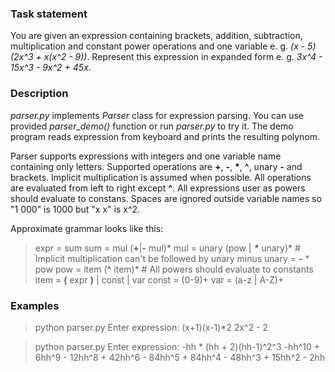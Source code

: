 ### Task statement
You are given an expression containing brackets, addition, subtraction, multiplication and constant power operations and one variable e. g. *(x - 5)(2x^3 + x(x^2 - 9))*.
Represent this expression in expanded form e. g. *3x^4 - 15x^3 - 9x^2 + 45x*.

### Description
*parser.py* implements *Parser* class for expression parsing.
You can use provided *parser_demo()* function or run *parser.py* to try it.
The demo program reads expression from keyboard and prints the resulting polynom.

Parser supports expressions with integers and one variable name containing only letters.
Supported operations are __+__, __-__, __*__, __^__, unary __-__ and brackets.
Implicit multiplication is assumed when possible. All operations are evaluated from left to right except __^__.
All expressions user as powers should evaluate to constans.
Spaces are ignored outside variable names so "1 000" is 1000 but "x x" is x^2.

Approximate grammar looks like this:

>expr = sum
sum = mul (__+__|__-__ mul)*
mul = unary (pow | ___*___ unary)* # Implicit multiplication can't be followed by unary minus
unary = __-__ * pow
pow = item (__^__ item)* # All powers should evaluate to constants
item = __(__ expr __)__ | const | var
const = (0-9)+
var = (a-z | A-Z)+

### Examples
>python parser.py
Enter expression: (x+1)(x-1)*2
2x^2 - 2

>python parser.py
Enter expression: -hh * (hh + 2)(hh-1)^2^3
-hh^10 + 6hh^9 - 12hh^8 + 42hh^6 - 84hh^5 + 84hh^4 - 48hh^3 + 15hh^2 - 2hh
